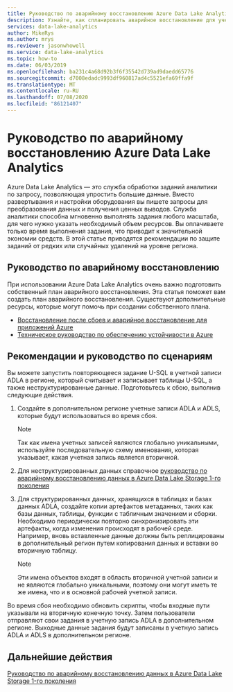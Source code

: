 ```yaml
---
title: Руководство по аварийному восстановлению Azure Data Lake Analytics
description: Узнайте, как спланировать аварийное восстановление для учетных записей Azure Data Lake Analytics.
services: data-lake-analytics
author: MikeRys
ms.author: mrys
ms.reviewer: jasonwhowell
ms.service: data-lake-analytics
ms.topic: how-to
ms.date: 06/03/2019
ms.openlocfilehash: ba231c4a68d92b3f6f35542d739ad9daedd65776
ms.sourcegitcommit: d7008edadc9993df960817ad4c5521efa69ffa9f
ms.translationtype: MT
ms.contentlocale: ru-RU
ms.lasthandoff: 07/08/2020
ms.locfileid: "86121407"
---
```

# <a name="disaster-recovery-guidance-for-azure-data-lake-analytics"></a>Руководство по аварийному восстановлению Azure Data Lake Analytics

Azure Data Lake Analytics — это служба обработки заданий аналитики по запросу, позволяющая упростить большие данные. Вместо развертывания и настройки оборудования вы пишете запросы для преобразования данных и получения ценных выводов. Служба аналитики способна мгновенно выполнять задания любого масштаба, для чего нужно указать необходимый объем ресурсов. Вы оплачиваете только время выполнения задания, что приводит к значительной экономии средств. В этой статье приводятся рекомендации по защите заданий от редких или случайных удалений на уровне региона.

## <a name="disaster-recovery-guidance"></a>Руководство по аварийному восстановлению

При использовании Azure Data Lake Analytics очень важно подготовить собственный план аварийного восстановления. Эта статья поможет вам создать план аварийного восстановления. Существуют дополнительные ресурсы, которые могут помочь при создании собственного плана.
- [Восстановление после сбоев и аварийное восстановление для приложений Azure](/azure/architecture/reliability/disaster-recovery)
- [Техническое руководство по обеспечению устойчивости в Azure](/azure/architecture/checklist/resiliency-per-service)

## <a name="best-practices-and-scenario-guidance"></a>Рекомендации и руководство по сценариям

Вы можете запустить повторяющееся задание U-SQL в учетной записи ADLA в регионе, который считывает и записывает таблицы U-SQL, а также неструктурированные данные.  Подготовьтесь к сбою, выполнив следующие действия.

1. Создайте в дополнительном регионе учетные записи ADLA и ADLS, которые будут использоваться во время сбоя.

   > [!NOTE]
   > Так как имена учетных записей являются глобально уникальными, используйте последовательную схему именования, которая указывает, какая учетная запись является вторичной.

2. Для неструктурированных данных справочное [руководство по аварийному восстановлению данных в Azure Data Lake Storage 1-го поколения](../data-lake-store/data-lake-store-disaster-recovery-guidance.md)

3. Для структурированных данных, хранящихся в таблицах и базах данных ADLA, создайте копии артефактов метаданных, таких как базы данных, таблицы, функции с табличным значением и сборки. Необходимо периодически повторно синхронизировать эти артефакты, когда изменения происходят в рабочей среде. Например, вновь вставленные данные должны быть реплицированы в дополнительный регион путем копирования данных и вставки во вторичную таблицу.

   > [!NOTE]
   > Эти имена объектов входят в область вторичной учетной записи и не являются глобально уникальными, поэтому они могут иметь те же имена, что и в основной рабочей учетной записи.

Во время сбоя необходимо обновить скрипты, чтобы входные пути указывали на вторичную конечную точку. Затем пользователи отправляют свои задания в учетную запись ADLA в дополнительном регионе. Выходные данные задания будут записаны в учетную запись ADLA и ADLS в дополнительном регионе.

## <a name="next-steps"></a>Дальнейшие действия

[Руководство по аварийному восстановлению данных в Azure Data Lake Storage 1-го поколения](../data-lake-store/data-lake-store-disaster-recovery-guidance.md)
